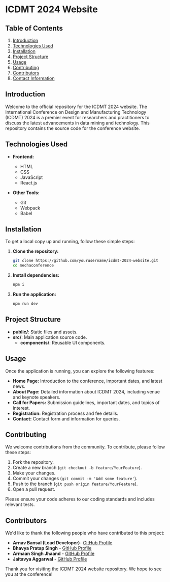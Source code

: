 # ICDMT 2024 Website

## Table of Contents
1. [Introduction](#introduction)
2. [Technologies Used](#technologies-used)
3. [Installation](#installation)
4. [Project Structure](#project-structure)
5. [Usage](#usage)
6. [Contributing](#contributing)
7. [Contributors](#contributors)
8. [Contact Information](#contact-information)
## Introduction
Welcome to the official repository for the ICDMT 2024 website. The International Conference on Design and Manufacturing Technology (ICDMT) 2024 is a premier event for researchers and practitioners to discuss the latest advancements in data mining and technology. This repository contains the source code for the conference website.

## Technologies Used
- **Frontend:**
  - HTML
  - CSS
  - JavaScript
  - React.js

- **Other Tools:**
  - Git
  - Webpack
  - Babel

## Installation
To get a local copy up and running, follow these simple steps:

1. **Clone the repository:**
    ```bash
    git clone https://github.com/yourusername/icdmt-2024-website.git
    cd mechaconference
    ```

2. **Install dependencies:**
    ```bash
    npm i
    ```

3. **Run the application:**
    ```bash
    npm run dev
    ```


## Project Structure

- **public/**: Static files and assets.
- **src/**: Main application source code.
  - **components/**: Reusable UI components.
 

## Usage
Once the application is running, you can explore the following features:
- **Home Page:** Introduction to the conference, important dates, and latest news.
- **About Page:** Detailed information about ICDMT 2024, including venue and keynote speakers.
- **Call for Papers:** Submission guidelines, important dates, and topics of interest.
- **Registration:** Registration process and fee details.
- **Contact:** Contact form and information for queries.

## Contributing
We welcome contributions from the community. To contribute, please follow these steps:
1. Fork the repository.
2. Create a new branch (`git checkout -b feature/YourFeature`).
3. Make your changes.
4. Commit your changes (`git commit -m 'Add some feature'`).
5. Push to the branch (`git push origin feature/YourFeature`).
6. Open a pull request.

Please ensure your code adheres to our coding standards and includes relevant tests.

## Contributors
We'd like to thank the following people who have contributed to this project:

- **Arnav Bansal (Lead Developer)**- [GitHub Profile](https://github.com/arnavbansal2764)
- **Bhavya Pratap Singh** - [GitHub Profile](https://github.com/Shadow0506)
- **Armaan Singh Jhaand** - [GitHub Profile](https://github.com/Armaan2906)
- **Jaitavya Aggarwal** - [GitHub Profile](https://github.com/Jaitavya2808)



Thank you for visiting the ICDMT 2024 website repository. We hope to see you at the conference!
